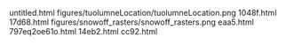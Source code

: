 untitled.html
figures/tuolumneLocation/tuolumneLocation.png
1048f.html
17d68.html
figures/snowoff_rasters/snowoff_rasters.png
eaa5.html
797eq2oe61o.html
14eb2.html
cc92.html